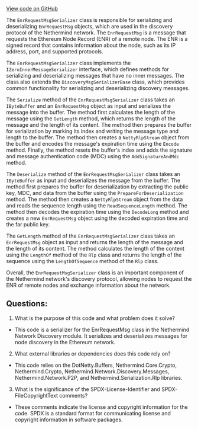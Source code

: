 [View code on GitHub](https://github.com/nethermindeth/nethermind/Nethermind.Network.Discovery/Serializers/EnrRequestMsgSerializer.cs)

The `EnrRequestMsgSerializer` class is responsible for serializing and deserializing `EnrRequestMsg` objects, which are used in the discovery protocol of the Nethermind network. The `EnrRequestMsg` is a message that requests the Ethereum Node Record (ENR) of a remote node. The ENR is a signed record that contains information about the node, such as its IP address, port, and supported protocols.

The `EnrRequestMsgSerializer` class implements the `IZeroInnerMessageSerializer` interface, which defines methods for serializing and deserializing messages that have no inner messages. The class also extends the `DiscoveryMsgSerializerBase` class, which provides common functionality for serializing and deserializing discovery messages.

The `Serialize` method of the `EnrRequestMsgSerializer` class takes an `IByteBuffer` and an `EnrRequestMsg` object as input and serializes the message into the buffer. The method first calculates the length of the message using the `GetLength` method, which returns the length of the message and the length of its content. The method then prepares the buffer for serialization by marking its index and writing the message type and length to the buffer. The method then creates a `NettyRlpStream` object from the buffer and encodes the message's expiration time using the `Encode` method. Finally, the method resets the buffer's index and adds the signature and message authentication code (MDC) using the `AddSignatureAndMdc` method.

The `Deserialize` method of the `EnrRequestMsgSerializer` class takes an `IByteBuffer` as input and deserializes the message from the buffer. The method first prepares the buffer for deserialization by extracting the public key, MDC, and data from the buffer using the `PrepareForDeserialization` method. The method then creates a `NettyRlpStream` object from the data and reads the sequence length using the `ReadSequenceLength` method. The method then decodes the expiration time using the `DecodeLong` method and creates a new `EnrRequestMsg` object using the decoded expiration time and the far public key.

The `GetLength` method of the `EnrRequestMsgSerializer` class takes an `EnrRequestMsg` object as input and returns the length of the message and the length of its content. The method calculates the length of the content using the `LengthOf` method of the `Rlp` class and returns the length of the sequence using the `LengthOfSequence` method of the `Rlp` class.

Overall, the `EnrRequestMsgSerializer` class is an important component of the Nethermind network's discovery protocol, allowing nodes to request the ENR of remote nodes and exchange information about the network.
## Questions: 
 1. What is the purpose of this code and what problem does it solve?
- This code is a serializer for the EnrRequestMsg class in the Nethermind Network Discovery module. It serializes and deserializes messages for node discovery in the Ethereum network.

2. What external libraries or dependencies does this code rely on?
- This code relies on the DotNetty.Buffers, Nethermind.Core.Crypto, Nethermind.Crypto, Nethermind.Network.Discovery.Messages, Nethermind.Network.P2P, and Nethermind.Serialization.Rlp libraries.

3. What is the significance of the SPDX-License-Identifier and SPDX-FileCopyrightText comments?
- These comments indicate the license and copyright information for the code. SPDX is a standard format for communicating license and copyright information in software packages.